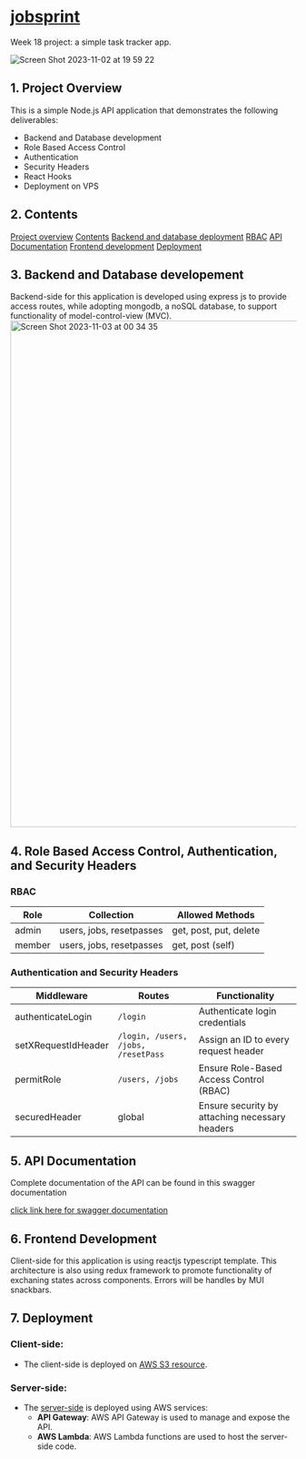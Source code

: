 # [jobsprint](http://jobsprint.app.s3-website.ap-southeast-3.amazonaws.com/)
Week 18 project: a simple task tracker app.

![Screen Shot 2023-11-02 at 19 59 22](https://github.com/RevoU-FSSE-2/week-18-gkorompis/assets/52250424/1033bfb5-79e9-40b6-98fd-bc190a22a724)

## 1. Project Overview

This is a simple Node.js API application that demonstrates the following deliverables:

- Backend and Database development
- Role Based Access Control
- Authentication
- Security Headers
- React Hooks
- Deployment on VPS

## 2. Contents

[Project overview](#1-project-overview)
[Contents](#2-contents)
[Backend and database deployment](#3-backend-and-database-developement)
[RBAC](#4-role-based-access-control-authentication-and-security-headers)
[API Documentation](#5-api-documentation)
[Frontend development](#6-frontend-development)
[Deployment](#7-deployment)

## 3. Backend and Database developement

Backend-side for this application is developed using express js to provide access routes, while adopting mongodb, a noSQL database, to support functionality of model-control-view (MVC). 
<img width="890" alt="Screen Shot 2023-11-03 at 00 34 35" src="https://github.com/RevoU-FSSE-2/week-18-gkorompis/assets/52250424/f9b549ad-e71e-4905-ad7f-73e011a9c190">

## 4. Role Based Access Control, Authentication, and Security Headers

### RBAC

| Role   | Collection                | Allowed Methods               |
|--------|---------------------------|------------------------------|
| admin  | users, jobs, resetpasses  | get, post, put, delete       |
| member | users, jobs, resetpasses  | get, post (self)             |

### Authentication and Security Headers
| Middleware          | Routes                                   | Functionality                               |
|---------------------|------------------------------------------|---------------------------------------------|
| authenticateLogin  | `/login`                                 | Authenticate login credentials                |
| setXRequestIdHeader | `/login, /users, /jobs, /resetPass`     | Assign an ID to every request header         |
| permitRole          | `/users, /jobs`                          | Ensure Role-Based Access Control (RBAC)      |
| securedHeader       | global                                   | Ensure security by attaching necessary headers |

## 5. API Documentation

Complete documentation of the API can be found in this swagger documentation

[click link here for swagger documentation](https://edpkdmygqf.execute-api.ap-southeast-3.amazonaws.com/dev/api-docs)

## 6. Frontend Development

Client-side for this application is using reactjs typescript template. This architecture is also using redux framework to promote functionality of exchaning states across components. Errors will be handles by MUI snackbars. 

## 7. Deployment 

### Client-side:

- The client-side is deployed on [AWS S3 resource](http://jobsprint.app.s3-website.ap-southeast-3.amazonaws.com).

### Server-side:

- The [server-side](https://5vxe1u381g.execute-api.ap-southeast-3.amazonaws.com/dev) is deployed using AWS services:
  - **API Gateway**: AWS API Gateway is used to manage and expose the API.
  - **AWS Lambda**: AWS Lambda functions are used to host the server-side code.